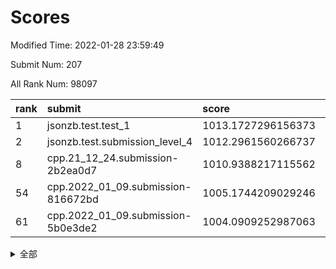 # Scores

Modified Time: 2022-01-28 23:59:49

Submit Num: 207

All Rank Num: 98097

| rank |               submit               |       score        |       sigma        | pk_num |
| :--- | :--------------------------------- | :----------------- | :----------------- | :----- |
| 1    | jsonzb.test.test_1                 | 1013.1727296156373 | 0.82000476808898   | 1892   |
| 2    | jsonzb.test.submission_level_4     | 1012.2961560266737 | 0.8180795661033229 | 1899   |
| 8    | cpp.21_12_24.submission-2b2ea0d7   | 1010.9388217115562 | 0.7635632589984679 | 1891   |
| 54   | cpp.2022_01_09.submission-816672bd | 1005.1744209029246 | 0.7264860618170201 | 1901   |
| 61   | cpp.2022_01_09.submission-5b0e3de2 | 1004.0909252987063 | 0.7100902360439448 | 1898   |


<details>
<summary>全部</summary>

| rank |                 submit                 |       score        |       sigma        | pk_num |
| :--- | :------------------------------------- | :----------------- | :----------------- | :----- |
| 1    | jsonzb.test.test_1                     | 1013.1727296156373 | 0.82000476808898   | 1892   |
| 2    | jsonzb.test.submission_level_4         | 1012.2961560266737 | 0.8180795661033229 | 1899   |
| 3    | gobigger.level_3.submission_level_3_2  | 1011.3599302132208 | 0.7620315534505256 | 1891   |
| 4    | gobigger.level_3.submission_level_3_40 | 1011.2819274190113 | 0.7835358159439666 | 1895   |
| 5    | gobigger.level_3.submission_level_3_5  | 1011.01835109246   | 0.7644297797447281 | 1898   |
| 6    | gobigger.level_3.submission_level_3_19 | 1011.0177451006368 | 0.7807919729689259 | 1891   |
| 7    | gobigger.level_3.submission_level_3_9  | 1010.9586062828371 | 0.7551063544732256 | 1899   |
| 8    | cpp.21_12_24.submission-2b2ea0d7       | 1010.9388217115562 | 0.7635632589984679 | 1891   |
| 9    | gobigger.level_3.submission_level_3_32 | 1010.9059369085026 | 0.7615634919010996 | 1899   |
| 10   | gobigger.level_3.submission_level_3_27 | 1010.664412046645  | 0.7626532568504639 | 1896   |
| 11   | gobigger.level_3.submission_level_3_42 | 1010.5978248639113 | 0.7938235990635377 | 1892   |
| 12   | gobigger.level_3.submission_level_3_23 | 1010.5527743140175 | 0.7399432909550401 | 1895   |
| 13   | gobigger.level_3.submission_level_3_46 | 1010.5308072248068 | 0.7487505141060071 | 1893   |
| 14   | gobigger.level_3.submission_level_3_10 | 1010.3789064882079 | 0.7516530360320188 | 1894   |
| 15   | gobigger.level_3.submission_level_3_15 | 1010.2966363371755 | 0.7655980974654512 | 1895   |
| 16   | gobigger.level_3.submission_level_3_6  | 1010.2816047364553 | 0.7723921836317079 | 1898   |
| 17   | gobigger.level_3.submission_level_3_20 | 1010.2782420558533 | 0.7650182109390568 | 1891   |
| 18   | gobigger.level_3.submission_level_3_14 | 1010.2097019258558 | 0.7752068870461456 | 1894   |
| 19   | gobigger.level_3.submission_level_3_26 | 1010.1969404708508 | 0.758537316336531  | 1900   |
| 20   | gobigger.level_3.submission_level_3_49 | 1010.1353512426444 | 0.7517797884240752 | 1896   |
| 21   | gobigger.level_3.submission_level_3_13 | 1010.1036358423307 | 0.7495716259021658 | 1894   |
| 22   | gobigger.level_3.submission_level_3_38 | 1010.0860835445806 | 0.7652418496521546 | 1895   |
| 23   | gobigger.level_3.submission_level_3_17 | 1010.0758756760031 | 0.7700910317281294 | 1896   |
| 24   | gobigger.level_3.submission_level_3_31 | 1010.0461862241139 | 0.753213435919264  | 1899   |
| 25   | gobigger.level_3.submission_level_3_47 | 1009.9861702656603 | 0.7656192204463661 | 1892   |
| 26   | gobigger.level_3.submission_level_3_7  | 1009.9815271654004 | 0.7727327614598418 | 1890   |
| 27   | gobigger.level_3.submission_level_3_0  | 1009.9761419483028 | 0.7681770042240911 | 1899   |
| 28   | gobigger.level_3.submission_level_3_18 | 1009.7403708649532 | 0.7581219349293454 | 1896   |
| 29   | gobigger.level_3.submission_level_3_3  | 1009.6705679609947 | 0.7538167954859241 | 1896   |
| 30   | gobigger.level_3.submission_level_3_37 | 1009.6545955611033 | 0.7429066451819644 | 1897   |
| 31   | gobigger.level_3.submission_level_3_48 | 1009.6242362879248 | 0.7364640980969342 | 1898   |
| 32   | gobigger.level_3.submission_level_3_36 | 1009.6145578518265 | 0.7554535728377485 | 1895   |
| 33   | gobigger.level_3.submission_level_3_35 | 1009.6123516738731 | 0.778307858525843  | 1888   |
| 34   | gobigger.level_3.submission_level_3_1  | 1009.5250687189181 | 0.7686813674767852 | 1895   |
| 35   | gobigger.level_3.submission_level_3_12 | 1009.5123641514531 | 0.7421586280376576 | 1898   |
| 36   | gobigger.level_3.submission_level_3_11 | 1009.4532980935538 | 0.761247682185135  | 1900   |
| 37   | gobigger.level_3.submission_level_3_44 | 1009.3744323265636 | 0.7593329434689736 | 1894   |
| 38   | gobigger.level_3.submission_level_3_34 | 1009.3661484316201 | 0.7399500751441872 | 1899   |
| 39   | gobigger.level_3.submission_level_3_39 | 1009.3648355324782 | 0.7632657570333546 | 1897   |
| 40   | gobigger.level_3.submission_level_3_8  | 1009.3463868064878 | 0.7391716265424898 | 1897   |
| 41   | gobigger.level_3.submission_level_3_45 | 1009.2933148271095 | 0.7564207647865335 | 1897   |
| 42   | gobigger.level_3.submission_level_3_21 | 1009.23313489051   | 0.7459918096957086 | 1893   |
| 43   | gobigger.level_3.submission_level_3_25 | 1009.1712147317002 | 0.7491858385765501 | 1896   |
| 44   | gobigger.level_3.submission_level_3_28 | 1009.1196145254142 | 0.7452782424207475 | 1897   |
| 45   | gobigger.level_3.submission_level_3_30 | 1009.0848968160096 | 0.7339759455189282 | 1896   |
| 46   | gobigger.level_3.submission_level_3_43 | 1009.0514571561349 | 0.7465336465187218 | 1897   |
| 47   | gobigger.level_3.submission_level_3_33 | 1008.9957313275762 | 0.7476534165339346 | 1901   |
| 48   | gobigger.level_3.submission_level_3_41 | 1008.9327014731515 | 0.7489559542993977 | 1901   |
| 49   | gobigger.level_3.submission_level_3_29 | 1008.9097530045124 | 0.7422667719910321 | 1889   |
| 50   | gobigger.level_3.submission_level_3_4  | 1008.8797316941912 | 0.7430150281811282 | 1897   |
| 51   | gobigger.level_3.submission_level_3_16 | 1008.8296938604391 | 0.7808970470713391 | 1894   |
| 52   | gobigger.level_3.submission_level_3_24 | 1008.73363479928   | 0.7464481169232412 | 1889   |
| 53   | gobigger.level_3.submission_level_3_22 | 1008.6970696862238 | 0.7622362174974089 | 1890   |
| 54   | cpp.2022_01_09.submission-816672bd     | 1005.1744209029246 | 0.7264860618170201 | 1901   |
| 55   | gobigger.level_1.submission_level_1_19 | 1004.7032626349511 | 0.7198784054188654 | 1895   |
| 56   | gobigger.level_1.submission_level_1_29 | 1004.6654916288367 | 0.713107682933027  | 1896   |
| 57   | gobigger.level_1.submission_level_1_36 | 1004.1270329807011 | 0.719842094952374  | 1894   |
| 58   | gobigger.level_1.submission_level_1_33 | 1004.1245055926757 | 0.7219016677606758 | 1897   |
| 59   | gobigger.level_1.submission_level_1_16 | 1004.1113742766069 | 0.7176157080532354 | 1896   |
| 60   | gobigger.level_1.submission_level_1_32 | 1004.1077028368683 | 0.7151138057712693 | 1892   |
| 61   | cpp.2022_01_09.submission-5b0e3de2     | 1004.0909252987063 | 0.7100902360439448 | 1898   |
| 62   | gobigger.level_1.submission_level_1_46 | 1004.0865215378651 | 0.7113211357764908 | 1894   |
| 63   | gobigger.level_1.submission_level_1_28 | 1004.0488660844866 | 0.703556192051355  | 1892   |
| 64   | gobigger.level_1.submission_level_1_0  | 1004.013020377939  | 0.7026117653114843 | 1894   |
| 65   | gobigger.level_1.submission_level_1_37 | 1004.0123597748055 | 0.7065040494372137 | 1898   |
| 66   | gobigger.level_1.submission_level_1_17 | 1003.9996302784091 | 0.7110446868894738 | 1895   |
| 67   | gobigger.level_1.submission_level_1_6  | 1003.8658484447305 | 0.7227262521987031 | 1894   |
| 68   | gobigger.level_1.submission_level_1_26 | 1003.7928773322136 | 0.7201760682201044 | 1899   |
| 69   | gobigger.level_1.submission_level_1_21 | 1003.7878849307652 | 0.7281941000961623 | 1893   |
| 70   | gobigger.level_1.submission_level_1_7  | 1003.7693721982704 | 0.7234974202916118 | 1900   |
| 71   | gobigger.level_1.submission_level_1_43 | 1003.7343645270216 | 0.7166558370300544 | 1894   |
| 72   | gobigger.level_1.submission_level_1_5  | 1003.7132711993853 | 0.7293580768267236 | 1896   |
| 73   | gobigger.level_1.submission_level_1_44 | 1003.7119345636511 | 0.7211595490859218 | 1897   |
| 74   | gobigger.level_1.submission_level_1_9  | 1003.7001342018891 | 0.7337344123391697 | 1896   |
| 75   | gobigger.level_1.submission_level_1_25 | 1003.5674192959686 | 0.7155598647006322 | 1894   |
| 76   | gobigger.level_1.submission_level_1_38 | 1003.4805877884559 | 0.7072967465021814 | 1899   |
| 77   | gobigger.level_1.submission_level_1_45 | 1003.4631381004478 | 0.7215382838859772 | 1894   |
| 78   | gobigger.level_1.submission_level_1_2  | 1003.4396241039298 | 0.7315143609409176 | 1897   |
| 79   | gobigger.level_1.submission_level_1_1  | 1003.343257622904  | 0.7157447075441279 | 1896   |
| 80   | gobigger.level_1.submission_level_1_15 | 1003.3418938353057 | 0.7147886330611797 | 1897   |
| 81   | gobigger.level_1.submission_level_1_20 | 1003.3343294774371 | 0.7146072495018305 | 1893   |
| 82   | gobigger.level_1.submission_level_1_35 | 1003.1825758771728 | 0.7090969902743636 | 1897   |
| 83   | gobigger.level_1.submission_level_1_30 | 1003.0452755892154 | 0.729387713274592  | 1899   |
| 84   | gobigger.level_1.submission_level_1_48 | 1003.0264522677185 | 0.7160047698931742 | 1897   |
| 85   | gobigger.level_1.submission_level_1_11 | 1002.9311760899697 | 0.7152974320057297 | 1895   |
| 86   | gobigger.level_1.submission_level_1_14 | 1002.9285018619634 | 0.7132410348842814 | 1893   |
| 87   | gobigger.level_1.submission_level_1_42 | 1002.928350775702  | 0.719317728546473  | 1889   |
| 88   | gobigger.level_1.submission_level_1_18 | 1002.9261937731726 | 0.7088438853648583 | 1892   |
| 89   | gobigger.level_1.submission_level_1_27 | 1002.7840561713557 | 0.7073539180951531 | 1898   |
| 90   | gobigger.level_1.submission_level_1_13 | 1002.773820780008  | 0.7097109705822622 | 1895   |
| 91   | gobigger.level_1.submission_level_1_40 | 1002.7531099728315 | 0.7069706855424505 | 1893   |
| 92   | gobigger.level_1.submission_level_1_34 | 1002.6333025669156 | 0.7104290754263834 | 1901   |
| 93   | gobigger.level_1.submission_level_1_3  | 1002.62698522664   | 0.7196801472551264 | 1890   |
| 94   | gobigger.level_1.submission_level_1_22 | 1002.6111647676157 | 0.7048414419485891 | 1895   |
| 95   | gobigger.level_1.submission_level_1_23 | 1002.582880887967  | 0.7159046153096958 | 1892   |
| 96   | gobigger.level_1.submission_level_1_12 | 1002.543824153701  | 0.714238896952852  | 1901   |
| 97   | gobigger.level_1.submission_level_1_47 | 1002.4962596774454 | 0.7184239957983517 | 1897   |
| 98   | gobigger.level_1.submission_level_1_10 | 1002.4735208185599 | 0.7223578961163918 | 1891   |
| 99   | gobigger.level_1.submission_level_1_31 | 1002.3759904036448 | 0.7301617550402816 | 1897   |
| 100  | gobigger.level_1.submission_level_1_39 | 1002.2970358348208 | 0.7062436417575779 | 1896   |
| 101  | gobigger.level_1.submission_level_1_8  | 1002.2763401162373 | 0.7138404378769279 | 1892   |
| 102  | gobigger.level_1.submission_level_1_49 | 1002.1181503452236 | 0.7098664489830837 | 1896   |
| 103  | gobigger.level_1.submission_level_1_41 | 1002.0994033698796 | 0.7166353523674901 | 1900   |
| 104  | gobigger.level_1.submission_level_1_24 | 1001.8949448920098 | 0.7112793529232918 | 1894   |
| 105  | gobigger.level_1.submission_level_1_4  | 1001.6614883781187 | 0.7111505305557357 | 1893   |
| 106  | gobigger.random.submission_random_38   | 997.1245217620958  | 0.698260389253448  | 1894   |
| 107  | gobigger.random.submission_random_7    | 997.0923942263812  | 0.7147744767401127 | 1900   |
| 108  | gobigger.random.submission_random_41   | 997.0424885888406  | 0.703278413083624  | 1897   |
| 109  | gobigger.random.submission_random_8    | 997.0065242557407  | 0.7026913507873508 | 1894   |
| 110  | gobigger.random.submission_random_21   | 996.9848362568679  | 0.7039519553079555 | 1901   |
| 111  | gobigger.random.submission_random_29   | 996.958084620203   | 0.7082434432510059 | 1897   |
| 112  | gobigger.random.submission_random_23   | 996.7125321034029  | 0.7079632507775147 | 1898   |
| 113  | gobigger.random.submission_random_14   | 996.6716543007851  | 0.7044214019261361 | 1897   |
| 114  | gobigger.random.submission_random_10   | 996.6188040389789  | 0.7049036708592353 | 1897   |
| 115  | gobigger.random.submission_random_17   | 996.581974123262   | 0.712588173546447  | 1896   |
| 116  | gobigger.random.submission_random_28   | 996.5098513260198  | 0.6986110558328358 | 1894   |
| 117  | gobigger.random.submission_random_37   | 996.4796706420326  | 0.7054619375843424 | 1893   |
| 118  | gobigger.random.submission_random_22   | 996.4221351504024  | 0.7143566849484572 | 1893   |
| 119  | gobigger.random.submission_random_34   | 996.366511673727   | 0.7073578695286364 | 1892   |
| 120  | gobigger.random.submission_random_39   | 996.3172142903688  | 0.7069388908052311 | 1891   |
| 121  | gobigger.random.submission_random_35   | 996.2944389406326  | 0.7023653611886732 | 1899   |
| 122  | gobigger.random.submission_random_9    | 996.2400318325151  | 0.7123213945247543 | 1898   |
| 123  | gobigger.random.submission_random_45   | 996.1907706457514  | 0.7003768606224328 | 1896   |
| 124  | gobigger.random.submission_random_0    | 996.172847379608   | 0.7153484485081915 | 1896   |
| 125  | gobigger.random.submission_random_43   | 996.0968769507642  | 0.700610099939609  | 1896   |
| 126  | gobigger.random.submission_random_16   | 996.072326965804   | 0.7123596878996356 | 1894   |
| 127  | gobigger.random.submission_random_12   | 996.0630006734286  | 0.6966014343211981 | 1899   |
| 128  | gobigger.random.submission_random_11   | 996.0627345317018  | 0.699275318555598  | 1893   |
| 129  | gobigger.random.submission_random_19   | 996.0265112130623  | 0.7189271041671961 | 1892   |
| 130  | gobigger.random.submission_random_49   | 996.0056062834486  | 0.7177591238854983 | 1897   |
| 131  | gobigger.random.submission_random_27   | 995.9589132236111  | 0.7081061843496594 | 1898   |
| 132  | gobigger.random.submission_random_26   | 995.930074787825   | 0.703366224404373  | 1894   |
| 133  | gobigger.random.submission_random_24   | 995.8605082038251  | 0.7014716450694788 | 1890   |
| 134  | gobigger.random.submission_random_6    | 995.8531853893792  | 0.7116724032287791 | 1898   |
| 135  | gobigger.random.submission_random_36   | 995.8436996476679  | 0.7106512716656885 | 1891   |
| 136  | gobigger.random.submission_random_30   | 995.8336584920334  | 0.7089126074397727 | 1896   |
| 137  | gobigger.random.submission_random_18   | 995.7265833058202  | 0.7140205598063694 | 1893   |
| 138  | gobigger.random.submission_random_44   | 995.7034529872615  | 0.6990497604021696 | 1902   |
| 139  | gobigger.random.submission_random_46   | 995.6924531726203  | 0.7109155757482459 | 1897   |
| 140  | gobigger.random.submission_random_47   | 995.6799843845644  | 0.7069361831253146 | 1894   |
| 141  | gobigger.random.submission_random_15   | 995.5980512695411  | 0.6988842573102121 | 1898   |
| 142  | gobigger.random.submission_random_13   | 995.4816367059053  | 0.7153619323501844 | 1896   |
| 143  | gobigger.random.submission_random_2    | 995.4739287037439  | 0.7245497015894007 | 1902   |
| 144  | gobigger.random.submission_random_3    | 995.4670954795914  | 0.7050117620645475 | 1895   |
| 145  | gobigger.random.submission_random_4    | 995.4670742694291  | 0.7208310789408169 | 1899   |
| 146  | gobigger.random.submission_random_31   | 995.4107573642909  | 0.7005601017789346 | 1896   |
| 147  | gobigger.random.submission_random_32   | 995.3591539987159  | 0.7158719386867219 | 1890   |
| 148  | gobigger.random.submission_random_33   | 995.3150447902935  | 0.7105821260930597 | 1895   |
| 149  | gobigger.random.submission_random_20   | 995.2462157269321  | 0.7072816308538382 | 1896   |
| 150  | gobigger.random.submission_random_25   | 995.0417257808421  | 0.7158753153246603 | 1903   |
| 151  | gobigger.random.submission_random_42   | 995.0149234804029  | 0.722933142556306  | 1896   |
| 152  | gobigger.random.submission_random_5    | 994.9919311148996  | 0.7149705778653762 | 1893   |
| 153  | gobigger.random.submission_random_1    | 994.8405260297017  | 0.7106469837701167 | 1891   |
| 154  | gobigger.random.submission_random_48   | 994.5081387921607  | 0.7268179498985176 | 1894   |
| 155  | gobigger.random.submission_random_40   | 994.2336496139501  | 0.7149355060090743 | 1893   |
| 156  | gobigger.level_2.submission_level_2_32 | 993.9930000940984  | 0.7369010993796399 | 1896   |
| 157  | gobigger.level_2.submission_level_2_23 | 993.9262162381115  | 0.7384215524261314 | 1896   |
| 158  | gobigger.level_2.submission_level_2_6  | 993.7202009422502  | 0.7373955298685656 | 1896   |
| 159  | gobigger.level_2.submission_level_2_0  | 993.1736932758445  | 0.7408472767880881 | 1895   |
| 160  | gobigger.level_2.submission_level_2_12 | 993.1734851311305  | 0.7487299658190926 | 1897   |
| 161  | gobigger.level_2.submission_level_2_14 | 993.0304871682796  | 0.7509258409401008 | 1896   |
| 162  | gobigger.level_2.submission_level_2_25 | 992.9217547300024  | 0.7472886945889007 | 1898   |
| 163  | gobigger.level_2.submission_level_2_1  | 992.9031373508088  | 0.7401581701648345 | 1898   |
| 164  | gobigger.level_2.submission_level_2_46 | 992.8784631121708  | 0.7164006446022145 | 1898   |
| 165  | gobigger.level_2.submission_level_2_3  | 992.8529906794022  | 0.7362469622651303 | 1899   |
| 166  | gobigger.level_2.submission_level_2_15 | 992.7298121744055  | 0.7587762397658072 | 1897   |
| 167  | gobigger.level_2.submission_level_2_49 | 992.7102068224693  | 0.7430185595674639 | 1893   |
| 168  | gobigger.level_2.submission_level_2_42 | 992.4538197444066  | 0.7451754157111435 | 1892   |
| 169  | gobigger.level_2.submission_level_2_41 | 992.4030987804442  | 0.7361546285473163 | 1898   |
| 170  | gobigger.level_2.submission_level_2_35 | 992.3886632330685  | 0.7318709310099465 | 1896   |
| 171  | gobigger.level_2.submission_level_2_24 | 992.3716364637364  | 0.7483330785409168 | 1896   |
| 172  | gobigger.level_2.submission_level_2_40 | 992.3677253572997  | 0.7587322056584465 | 1897   |
| 173  | gobigger.level_2.submission_level_2_48 | 992.3030569417648  | 0.737024252244612  | 1893   |
| 174  | gobigger.level_2.submission_level_2_4  | 992.2883604105657  | 0.7481991611151113 | 1894   |
| 175  | gobigger.level_2.submission_level_2_30 | 992.2746032572877  | 0.7426036739855099 | 1899   |
| 176  | gobigger.level_2.submission_level_2_27 | 992.219602178252   | 0.7414583976597179 | 1895   |
| 177  | gobigger.level_2.submission_level_2_39 | 992.2135972210516  | 0.7710047598553266 | 1895   |
| 178  | gobigger.level_2.submission_level_2_22 | 992.157676422647   | 0.752330783432998  | 1898   |
| 179  | gobigger.level_2.submission_level_2_26 | 992.1485383200504  | 0.726240084738073  | 1893   |
| 180  | gobigger.level_2.submission_level_2_5  | 992.1132849657317  | 0.7367739989527605 | 1897   |
| 181  | gobigger.level_2.submission_level_2_18 | 992.0846590541338  | 0.7430975076899987 | 1896   |
| 182  | gobigger.level_2.submission_level_2_9  | 992.0778601712901  | 0.736591980899031  | 1897   |
| 183  | gobigger.level_2.submission_level_2_47 | 992.0706801230972  | 0.7404793173607879 | 1900   |
| 184  | gobigger.level_2.submission_level_2_33 | 992.0349313067405  | 0.7416356157559928 | 1897   |
| 185  | gobigger.level_2.submission_level_2_11 | 992.0349130282939  | 0.7635288378331797 | 1894   |
| 186  | gobigger.level_2.submission_level_2_44 | 991.9614469292796  | 0.7417754239532112 | 1890   |
| 187  | gobigger.level_2.submission_level_2_19 | 991.9508252982349  | 0.744311491359412  | 1898   |
| 188  | gobigger.level_2.submission_level_2_17 | 991.9355448066931  | 0.7418520770782364 | 1896   |
| 189  | gobigger.level_2.submission_level_2_29 | 991.9326189027418  | 0.7524878932977455 | 1895   |
| 190  | gobigger.level_2.submission_level_2_21 | 991.8687403984213  | 0.7564172968507411 | 1900   |
| 191  | gobigger.level_2.submission_level_2_38 | 991.8484860922226  | 0.7384087636409297 | 1901   |
| 192  | gobigger.level_2.submission_level_2_36 | 991.7671147215405  | 0.7445119632435183 | 1893   |
| 193  | gobigger.level_2.submission_level_2_37 | 991.5954279044512  | 0.7465686032945426 | 1891   |
| 194  | gobigger.level_2.submission_level_2_45 | 991.4877735356902  | 0.7491323874928992 | 1902   |
| 195  | gobigger.level_2.submission_level_2_43 | 991.4609895583792  | 0.7497416897843664 | 1898   |
| 196  | gobigger.level_2.submission_level_2_7  | 991.4329697361076  | 0.7567303804436302 | 1891   |
| 197  | gobigger.level_2.submission_level_2_31 | 991.3805860284335  | 0.7489725400145374 | 1894   |
| 198  | gobigger.level_2.submission_level_2_13 | 991.3232953981415  | 0.7479982898251069 | 1899   |
| 199  | gobigger.level_2.submission_level_2_8  | 990.9877230839288  | 0.7404803221616614 | 1896   |
| 200  | gobigger.level_2.submission_level_2_34 | 990.9696663780388  | 0.7452178603436456 | 1897   |
| 201  | gobigger.level_2.submission_level_2_16 | 990.960114436768   | 0.7520885289669165 | 1888   |
| 202  | gobigger.level_2.submission_level_2_10 | 990.9564837421693  | 0.759593811886949  | 1893   |
| 203  | gobigger.level_2.submission_level_2_20 | 990.6304887290046  | 0.7660873435025579 | 1896   |
| 204  | gobigger.level_2.submission_level_2_2  | 990.4787428962834  | 0.7515667622596579 | 1898   |
| 205  | gobigger.level_2.submission_level_2_28 | 990.2349459207397  | 0.7715276672491668 | 1894   |
| 206  | gobigger.none.submission_none_1        | 976.740205174818   | 1.28564820827973   | 1898   |
| 207  | gobigger.none.submission_none_0        | 975.9041047708712  | 1.4173120818265559 | 1898   |

</details>